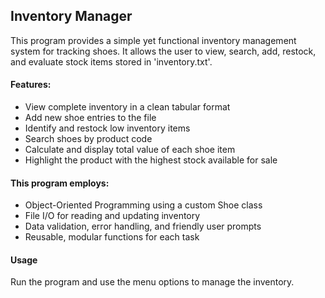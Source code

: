 ## Inventory Manager

This program provides a simple yet functional inventory management system for tracking shoes. 
It allows the user to view, search, add, restock, and evaluate stock items stored in 'inventory.txt'.

#### Features:
- View complete inventory in a clean tabular format
- Add new shoe entries to the file
- Identify and restock low inventory items
- Search shoes by product code
- Calculate and display total value of each shoe item
- Highlight the product with the highest stock available for sale

#### This program employs:
- Object-Oriented Programming using a custom Shoe class
- File I/O for reading and updating inventory
- Data validation, error handling, and friendly user prompts
- Reusable, modular functions for each task
#### Usage
Run the program and use the menu options to manage the inventory.
